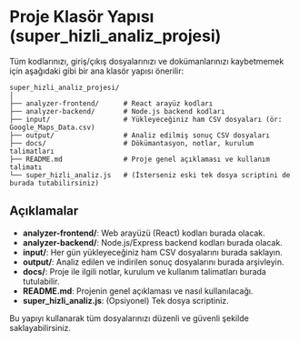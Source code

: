 # Proje Klasör Yapısı (super_hizli_analiz_projesi)

Tüm kodlarınızı, giriş/çıkış dosyalarınızı ve dokümanlarınızı kaybetmemek için aşağıdaki gibi bir ana klasör yapısı önerilir:

```
super_hizli_analiz_projesi/
│
├── analyzer-frontend/      # React arayüz kodları
├── analyzer-backend/       # Node.js backend kodları
├── input/                  # Yükleyeceğiniz ham CSV dosyaları (ör: Google_Maps_Data.csv)
├── output/                 # Analiz edilmiş sonuç CSV dosyaları
├── docs/                   # Dökümantasyon, notlar, kurulum talimatları
├── README.md               # Proje genel açıklaması ve kullanım talimatı
└── super_hizli_analiz.js   # (İsterseniz eski tek dosya scriptini de burada tutabilirsiniz)
```

## Açıklamalar
- **analyzer-frontend/**: Web arayüzü (React) kodları burada olacak.
- **analyzer-backend/**: Node.js/Express backend kodları burada olacak.
- **input/**: Her gün yükleyeceğiniz ham CSV dosyalarını burada saklayın.
- **output/**: Analiz edilen ve indirilen sonuç dosyalarını burada arşivleyin.
- **docs/**: Proje ile ilgili notlar, kurulum ve kullanım talimatları burada tutulabilir.
- **README.md**: Projenin genel açıklaması ve nasıl kullanılacağı.
- **super_hizli_analiz.js**: (Opsiyonel) Tek dosya scriptiniz.

Bu yapıyı kullanarak tüm dosyalarınızı düzenli ve güvenli şekilde saklayabilirsiniz. 